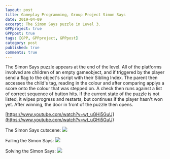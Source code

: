```yaml
---
layout: post
title: Gameplay Programming, Group Project Simon Says
date: 2019-04-09
excerpt: The Simon Says puzzle in Level 3.
GPPproject: true
GPPpost: true
tags: [GPP, GPPproject, GPPpost]
category: post
published: true
comments: true
---
```

The Simon Says puzzle appears at the end of the level. All of the platforms involved are children of an empty gameobject, and if triggered by the player send a flag to the object's script with their Sibling Index. The parent then accesses the child's tag, reading in the colour and after comparing applys a score onto the colour that was stepped on. A check then runs against a list of correct sequence of button hits. If the current state of the puzzle is not listed, it wipes progress and restarts, but continues if the player hasn't won yet. After winning, the door in front of the puzzle then opens. 


[https://www.youtube.com/watch?v=wt_uGHi5GuU](https://www.youtube.com/watch?v=wt_uGHi5GuU)

The Simon Says cutscene:
<a href="https://i.imgur.com/LwsojBv.jpg"><img src="https://i.imgur.com/LwsojBv.jpg"></a>

Failing the Simon Says:
<a href="https://i.imgur.com/cGnHnIL.png"><img src="https://i.imgur.com/cGnHnIL.png"></a>

Solving the Simon Says:
<a href="https://i.imgur.com/4OX9SWM.png"><img src="https://i.imgur.com/4OX9SWM.png"></a>
